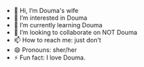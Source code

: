 - 👋 Hi, I’m Douma's wife
- 👀 I’m interested in Douma
- 🌱 I’m currently learning Douma
- 💞️ I’m looking to collaborate on NOT Douma
- 📫 How to reach me: just don't
- 😄 Pronouns: sher/her
- ⚡ Fun fact: I love Douma.

<!---
doumasspouse/doumasspouse is a ✨ special ✨ repository because its `README.md` (this file) appears on your GitHub profile.
You can click the Preview link to take a look at your changes.
--->
